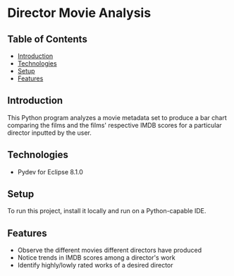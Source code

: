 # Director Movie Analysis
## Table of Contents
- [Introduction](#introduction)
- [Technologies](#technologies)
- [Setup](#setup)
- [Features](#features)

## Introduction
This Python program analyzes a movie metadata set to produce a bar chart comparing the films and the films' respective IMDB scores for a particular director inputted by the user. 

## Technologies
- Pydev for Eclipse 8.1.0

## Setup
To run this project, install it locally and run on a Python-capable IDE.

## Features
- Observe the different movies different directors have produced
- Notice trends in IMDB scores among a director's work
- Identify highly/lowly rated works of a desired director
